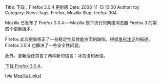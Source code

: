 Title: 下载：Firefox 3.0.4 更新版
Date: 2008-11-13 10:00
Author: toy
Category: News
Tags: Firefox, Mozilla
Slug: firefox-304

Mozilla 已发布了 Firefox 3.0.4──Mozilla 旗下流行的网络浏览器 Firefox 3
的第四个更新版本。

Firefox
此次更新修正了一些稳定性及性能方面的缺陷。根据[发布注记](http://www.mozilla.com/en-US/firefox/3.0.4/releasenotes/)的描述，Firefox
3.0.4 也解决了一些安全性问题。

此外，更新版还包含了两种新的语言：冰岛语和泰语。

[下载 Firefox 3.0.4](http://www.mozilla.com/en-US/firefox/all.html)。

[via [Mozilla
Links](http://mozillalinks.org/wp/2008/11/firefox-304-update-available-now/)]
